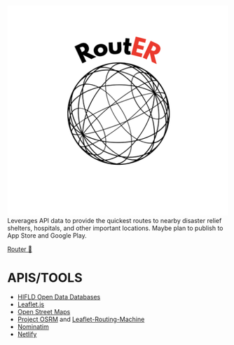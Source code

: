 ![RoutER Logo](https://github.com/D3V-D/RoutER/blob/main/public/RoutERLogo.png?raw=true)
Leverages API data to provide the quickest routes to nearby disaster relief shelters, hospitals, and other important locations. Maybe plan to publish to App Store and Google Play.

[Router 🔗](https://emrouter.netlify.app)

# APIS/TOOLS
- [HIFLD Open Data Databases](https://hifld-geoplatform.opendata.arcgis.com/)
- [Leaflet.js](https://leafletjs.com/)
- [Open Street Maps](https://www.openstreetmap.org/#map=14/30.5201/-84.2390)
- [Project OSRM](https://project-osrm.org/) and [Leaflet-Routing-Machine](https://www.liedman.net/leaflet-routing-machine/)
- [Nominatim](https://nominatim.org/release-docs/latest/)
- [Netlify](https://netlify.com)
